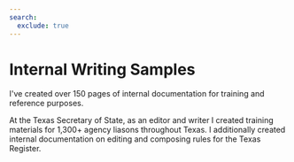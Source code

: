 ```yaml
---
search:
  exclude: true
---
```


# Internal Writing Samples

I've created over 150 pages of internal documentation for training and reference purposes.

At the Texas Secretary of State, as an editor and writer I created training materials for 1,300+ agency liasons throughout Texas. I additionally created internal documentation on editing and composing rules for the Texas Register.
